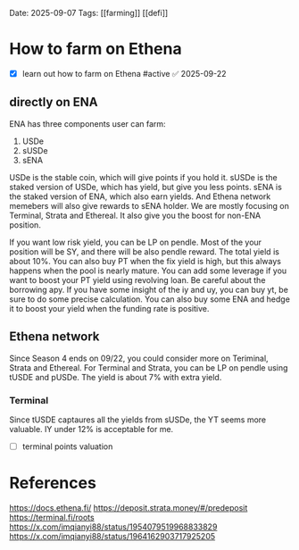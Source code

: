 Date: 2025-09-07
Tags: [[farming]] [[defi]]

# How to farm on Ethena

- [x] learn out how to farm on Ethena #active ✅ 2025-09-22

## directly on ENA

ENA has three components user can farm:
1. USDe
2. sUSDe
3. sENA

USDe is the stable coin, which will give points if you hold it.
sUSDe is the staked version of USDe, which has yield, but give you less points.
sENA is the staked version of ENA, which also earn yields. And Ethena network memebers will also give rewards to sENA holder. We are mostly focusing on Terminal, Strata and Ethereal. It also give you the boost for non-ENA position.


If you want low risk yield, you can be LP on pendle. Most of the your position will be SY, and there will be also pendle reward. The total yield is about 10%.
You can also buy PT when the fix yield is high, but this always happens when the pool is nearly mature. 
You can add some leverage if you want to boost your PT yield using revolving loan. Be careful about the borrowing apy.
If you have some insight of the iy and uy, you can buy yt, be sure to do some precise calculation. 
You can also buy some ENA and hedge it to boost your yield when the funding rate is positive.

## Ethena network

Since Season 4 ends on 09/22, you could consider more on Teriminal, Strata and Ethereal. For Terminal and Strata, you can be LP on pendle using tUSDE and pUSDe. The yield is about 7% with extra yield.

### Terminal 

Since tUSDE captaures all the yields from sUSDe, the YT seems more valuable. IY under 12% is acceptable for me.

- [ ] terminal points valuation



# References
https://docs.ethena.fi/
https://deposit.strata.money/#/predeposit
https://terminal.fi/roots
https://x.com/imqianyi88/status/1954079519968833829
https://x.com/imqianyi88/status/1964162903717925205